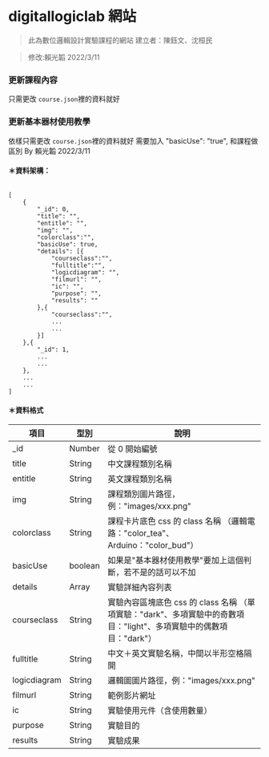 # digitallogiclab 網站

> 此為數位邏輯設計實驗課程的網站
> 建立者：陳鈺文、沈桓民

> 修改:賴光韜 2022/3/11

### 更新課程內容

只需更改 `course.json`裡的資料就好

### 更新基本器材使用教學

依樣只需更改 `course.json`裡的資料就好
需要加入 "basicUse": "true", 和課程做區別
By 賴光韜 2022/3/11

#### ＊資料架構：

```

[
    {
        "_id": 0,
        "title": "",
        "entitle": "",
        "img": "",
        "colorclass":"",
        "basicUse": true,
        "details": [{
            "courseclass":"",
            "fulltitle":"",
            "logicdiagram": "",
            "filmurl": "",
            "ic": "",
            "purpose": "",
            "results": ""
        },{
            "courseclass":"",
            ...
            ...
        }]
    },{
        "_id": 1,
        ...
        ...
    },
    ...
    ...
]
```

#### ＊資料格式

| 項目       | 型別   | 說明                                                                           |
| ---------- | ------ | ------------------------------------------------------------------------------ |
| \_id       | Number | 從 0 開始編號                                                                  |
| title      | String | 中文課程類別名稱                                                               |
| entitle    | String | 英文課程類別名稱                                                               |
| img        | String | 課程類別圖片路徑，例："images/xxx.png"                                         |
| colorclass | String | 課程卡片底色 css 的 class 名稱 （邏輯電路："color_tea"、Arduino："color_bud"） |
| basicUse | boolean | 如果是"基本器材使用教學"要加上這個判斷，若不是的話可以不加  
| details | Array | 實驗詳細內容列表 |
| courseclass | String | 實驗內容區塊底色 css 的 class 名稱 （單項實驗："dark"、多項實驗中的奇數項目："light"、多項實驗中的偶數項目："dark"） |
| fulltitle | String | 中文＋英文實驗名稱，中間以半形空格隔開 |
| logicdiagram | String | 邏輯圖圖片路徑，例："images/xxx.png" |
| filmurl | String | 範例影片網址 |
| ic | String | 實驗使用元件（含使用數量） |
| purpose | String | 實驗目的 |
| results | String | 實驗成果 |
